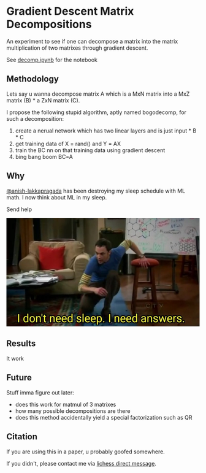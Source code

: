 # Gradient Descent Matrix Decompositions

An experiment to see if one can decompose a matrix into the matrix multiplication of two matrixes through gradient descent.

See [decomp.ipynb](./decomp.ipynb) for the notebook

## Methodology

Lets say u wanna decompose matrix A which is a MxN matrix into a MxZ matrix (B) * a ZxN matrix (C).

I propose the following stupid algorithm, aptly named bogodecomp, for such a decomposition:

1. create a nerual network which has two linear layers and is just input * B * C
2. get training data of X = rand() and Y = AX
3. train the BC nn on that training data using gradient descent
4. bing bang boom BC=A

## Why

[@anish-lakkapragada](https://github.com/anish-lakkapragada) has been destroying my sleep schedule with ML math. I now think about ML in my sleep.

Send help

![i need answers](./img/needanswers.jpg)

## Results

It work

## Future

Stuff imma figure out later:

* does this work for matmul of 3 matrixes
* how many possible decompositions are there
* does this method accidentally yield a special factorization such as QR

## Citation

If you are using this in a paper, u probably goofed somewhere.

If you didn't, please contact me via [lichess direct message](https://lichess.org/@/r2d2bb8).
